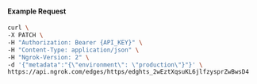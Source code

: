 <!-- Code generated for API Clients. DO NOT EDIT. -->

#### Example Request

```bash
curl \
-X PATCH \
-H "Authorization: Bearer {API_KEY}" \
-H "Content-Type: application/json" \
-H "Ngrok-Version: 2" \
-d '{"metadata":"{\"environment\": \"production\"}"}' \
https://api.ngrok.com/edges/https/edghts_2wEztXqsuKL6jlfzysprZwBwsD4
```

